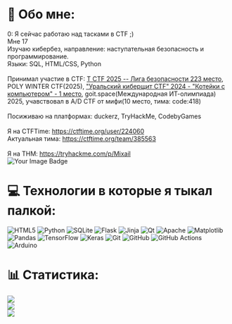 # 💫 Обо мне:
0:
Я сейчас работаю над тасками в CTF ;)<br>
Мне 17 <br>
Изучаю кибербез, направление: наступательная безопасность и программирование.<br>
Языки: SQL, HTML/CSS, Python<br>
<br>Принимал участие в CTF: [T CTF 2025 -- Лига безопасности 223 место](https://ctftime.org/team/381166), POLY WINTER CTF(2025), ["Уральский киберщит CTF" 2024 - "Котейки с компьютером" - 1 место](https://chelyabinsk-news.net/society/2024/12/13/602288.html), goit.space(Международная ИТ-олимпиада) 2025, учавствовал в A/D CTF от мифи(10 место, тима:  code:418)<br>
<br>Посиживаю на платформах: duckerz, TryHackMe, CodebyGames <br><br>
Я на CTFTime: https://ctftime.org/user/224060<br>
Актуальная тима: https://ctftime.org/team/385563<br>    
Я на THM: https://tryhackme.com/p/Mixail
<br>
<img src="https://tryhackme-badges.s3.amazonaws.com/Mixail.png" alt="Your Image Badge" />
<br>


# 💻 Технологии в которые я тыкал палкой:
![HTML5](https://img.shields.io/badge/html5-%23E34F26.svg?style=for-the-badge&logo=html5&logoColor=white) ![Python](https://img.shields.io/badge/python-3670A0?style=for-the-badge&logo=python&logoColor=ffdd54) ![SQLite](https://img.shields.io/badge/sqlite-%2307405e.svg?style=for-the-badge&logo=sqlite&logoColor=white) ![Flask](https://img.shields.io/badge/flask-%23000.svg?style=for-the-badge&logo=flask&logoColor=white) ![Jinja](https://img.shields.io/badge/jinja-white.svg?style=for-the-badge&logo=jinja&logoColor=black) ![Qt](https://img.shields.io/badge/Qt-%23217346.svg?style=for-the-badge&logo=Qt&logoColor=white) ![Apache](https://img.shields.io/badge/apache-%23D42029.svg?style=for-the-badge&logo=apache&logoColor=white) ![Matplotlib](https://img.shields.io/badge/Matplotlib-%23ffffff.svg?style=for-the-badge&logo=Matplotlib&logoColor=black) ![Pandas](https://img.shields.io/badge/pandas-%23150458.svg?style=for-the-badge&logo=pandas&logoColor=white) ![TensorFlow](https://img.shields.io/badge/TensorFlow-%23FF6F00.svg?style=for-the-badge&logo=TensorFlow&logoColor=white) ![Keras](https://img.shields.io/badge/Keras-%23D00000.svg?style=for-the-badge&logo=Keras&logoColor=white) ![Git](https://img.shields.io/badge/git-%23F05033.svg?style=for-the-badge&logo=git&logoColor=white) ![GitHub](https://img.shields.io/badge/github-%23121011.svg?style=for-the-badge&logo=github&logoColor=white) ![GitHub Actions](https://img.shields.io/badge/github%20actions-%232671E5.svg?style=for-the-badge&logo=githubactions&logoColor=white) ![Arduino](https://img.shields.io/badge/-Arduino-00979D?style=for-the-badge&logo=Arduino&logoColor=white)
# 📊 Статистика:
![](https://github-readme-stats.vercel.app/api?username=TheHecker0122&theme=dark&hide_border=false&include_all_commits=false&count_private=false)<br/>
![](https://nirzak-streak-stats.vercel.app/?user=TheHecker0122&theme=dark&hide_border=false)<br/>
![](https://github-readme-stats.vercel.app/api/top-langs/?username=TheHecker0122&theme=dark&hide_border=false&include_all_commits=false&count_private=false&layout=compact)

<!-- Привет :) -->
